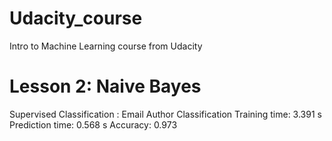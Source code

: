 # Udacity_course
Intro to Machine Learning course from Udacity


# Lesson 2: Naive Bayes
Supervised Classification : Email Author Classification
Training time: 3.391 s
Prediction time: 0.568 s
Accuracy: 0.973
